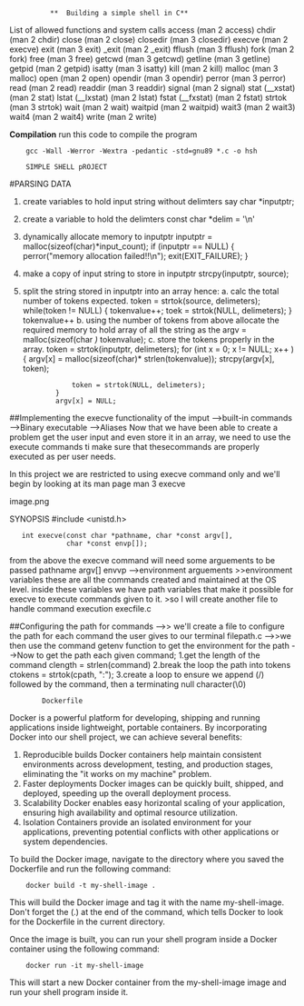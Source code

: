               **  Building a simple shell in C**

List of allowed functions and system calls
            access (man 2 access)
            chdir (man 2 chdir)
            close (man 2 close)
            closedir (man 3 closedir)
            execve (man 2 execve)
            exit (man 3 exit)
            _exit (man 2 _exit)
            fflush (man 3 fflush)
            fork (man 2 fork)
            free (man 3 free)
            getcwd (man 3 getcwd)
            getline (man 3 getline)
            getpid (man 2 getpid)
            isatty (man 3 isatty)
            kill (man 2 kill)
            malloc (man 3 malloc)
            open (man 2 open)
            opendir (man 3 opendir)
            perror (man 3 perror)
            read (man 2 read)
            readdir (man 3 readdir)
            signal (man 2 signal)
            stat (__xstat) (man 2 stat)
            lstat (__lxstat) (man 2 lstat)
            fstat (__fxstat) (man 2 fstat)
            strtok (man 3 strtok)
            wait (man 2 wait)
            waitpid (man 2 waitpid)
            wait3 (man 2 wait3)
            wait4 (man 2 wait4)
            write (man 2 write)   


**Compilation**
run this code to compile the program

        gcc -Wall -Werror -Wextra -pedantic -std=gnu89 *.c -o hsh

		SIMPLE SHELL pROJECT
#PARSING DATA
1.  create variables to hold input string without delimters
        say char *inputptr;
2.  create a variable to hold the delimters
        const char *delim = '\n'
3.  dynamically allocate memory to inputptr
        inputptr = malloc(sizeof(char)*input_count);
        if (inputptr == NULL)
        {
            perror("memory allocation failed!!\n");
            exit(EXIT_FAILURE);
        }
4.  make a copy of input string to store in inputptr
        strcpy(inputptr, source);
5.  split the string stored in inputptr into an array hence:
            a. calc the total number of tokens expected.
                token = strtok(source, delimeters);
                while(token != NULL)
                {
                    tokenvalue++;
                    toek = strtok(NULL, delimeters);
                }
                tokenvalue++
            b. using the number of tokens from above allocate the required memory
               to hold array of all the string as the 
               argv = malloc(sizeof(char *)* tokenvalue);
            c. store the tokens properly in the array.
            token = strtok(inputptr, delimeters);
                for (int x = 0; x != NULL; x++ )
                {
                    argv[x] = malloc(sizeof(char)* strlen(tokenvalue));
                    strcpy(argv[x], token);

                    token = strtok(NULL, delimeters);
                }
                argv[x] = NULL;


##Implementing the execve functionality of the imput
        -->built-in commands
        -->Binary executable 
        -->Aliases
Now that we have been able to create a problem get the user input and even store it in an array,
we need to use the execute commands ti make sure that thesecommands are properly executed as per user needs.

In this project we are restricted to using execve command only and we'll begin by looking at its man page 
        man 3 execve

image.png

SYNOPSIS
       #include <unistd.h>

       int execve(const char *pathname, char *const argv[],
                  char *const envp[]);

from the above the execve command will need some arguements to be passed
        pathname
        argv[]
        envvp -->environment arguements
    >>environment variables
        these are all the commands created and maintained at the OS level.
        inside these variables we have path variables that make it possible for execve to execute commands given to it.
    >so I will create another file to handle command execution
        execfile.c

##Configuring the path for commands
-->> we'll create a file to configure the path for each command the user gives to our terminal
            filepath.c
-->>we then use the command getenv function to get the environment for the path
-->Now to get the path each given command;
        1.get the length of the command
            clength = strlen(command)
        2.break the loop the path into tokens
            ctokens = strtok(cpath, ":");
        3.create a loop to ensure we append (/) followed by the command, then a terminating null character(\0)

            Dockerfile
Docker is a powerful platform for developing, shipping and running applications inside lightweight, portable containers. By incorporating Docker into our shell project, we can achieve several benefits:

1. Reproducible builds
Docker containers help maintain consistent environments across development, testing, and production stages, eliminating the "it works on my machine" problem.
2. Faster deployments
Docker images can be quickly built, shipped, and deployed, speeding up the overall deployment process.
3. Scalability
Docker enables easy horizontal scaling of your application, ensuring high availability and optimal resource utilization.
4. Isolation
Containers provide an isolated environment for your applications, preventing potential conflicts with other applications or system dependencies.

To build the Docker image, navigate to the directory where you saved the Dockerfile and run the following command:

        docker build -t my-shell-image .

This will build the Docker image and tag it with the name my-shell-image. 
Don't forget the (.) at the end of the command, which tells Docker to look for the Dockerfile in the current directory.

Once the image is built, you can run your shell program inside a Docker container using the following command:

        docker run -it my-shell-image

This will start a new Docker container from the my-shell-image image and run your shell program inside it.
